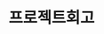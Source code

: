 ---
layout: list
title: 프로젝트회고
slug: 프로젝트회고
menu: true
submenu: true
order: 3
description: >
  프로젝트별 개발 리뷰
  
---